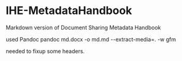# IHE-MetadataHandbook
Markdown version of Document Sharing Metadata Handbook

used Pandoc
pandoc md.docx -o md.md --extract-media=. -w gfm

needed to fixup some headers.
